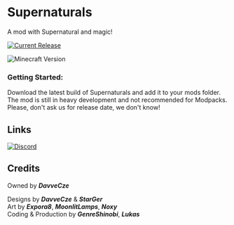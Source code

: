 # Supernaturals
A mod with Supernatural and magic!

[![Current Release](https://img.shields.io/github/v/release/DavveCze/Supernaturals?include_prereleases&label=Latest%20Mod%20Version&style=for-the-badge)](https://github.com/DavveCze/Supernaturals/releases)
 
![Minecraft Version](https://img.shields.io/badge/minecraft_version-1.15.2-blue.svg?longCache=true&style=for-the-badge)

### Getting Started:
Download the latest build of Supernaturals and add it to your mods folder. The mod is still in heavy development and not recommended for Modpacks. Please, don't ask us for release date, we don't know!  

## Links

[![Discord](https://img.shields.io/badge/Discord-Join%20our%20server!-7289da.svg?longCache=true&style=for-the-badge)](https://discord.gg/eU8J9tb)

## Credits
Owned by ***DavveCze***  

Designs by ***DavveCze*** & ***StarGer***  
Art by ***Expora8***, ***MoonlitLamps***, ***Noxy***  
Coding & Production by ***GenreShinobi***, ***Lukas***
